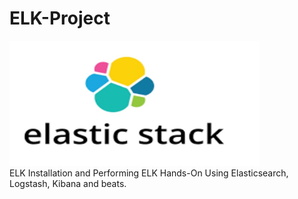 # ELK-Project
<img align="centre" alt="elk" width=400 height=200 src="Images/elk.jpg"> <br>
ELK Installation and Performing ELK Hands-On Using Elasticsearch, Logstash, Kibana and beats.
